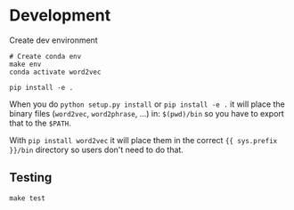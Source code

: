 # Development

Create dev environment

```
# Create conda env
make env
conda activate word2vec

pip install -e .
```

When you do `python setup.py install` or `pip install -e .` it will place the
binary files (`word2vec`, `word2phrase`, ...) in: `$(pwd)/bin`
so you have to export that to the `$PATH`.

With `pip install word2vec` it will place them in the correct
`{{ sys.prefix }}/bin` directory so users don't need to do that.

## Testing

```
make test
```
